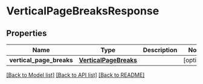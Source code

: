 # VerticalPageBreaksResponse

## Properties
Name | Type | Description | Notes
------------ | ------------- | ------------- | -------------
**vertical_page_breaks** | [**VerticalPageBreaks**](VerticalPageBreaks.md) |  | [optional] 

[[Back to Model list]](../README.md#documentation-for-models) [[Back to API list]](../README.md#documentation-for-api-endpoints) [[Back to README]](../README.md)


